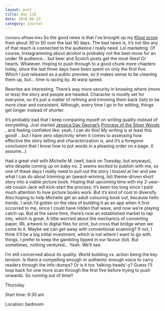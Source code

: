 ```yaml
---
layout: post
title: Day 110
date: 2016-06-23
category: journal
---
```



<small>Contains affiliate links.</small>So the good news is that I’ve brought up my <a href="https://klout.com/#/kaiedesign">Klout score</a> from about 30 to 50 over the last 90 days. The bad news is, it’s not like any of that reach is connected to the audience I really need. Lol marketing. Of course, Instagramming about alcohol is probably not the best move for an under 19 audience… but beer and Scotch posts get the most likes! Or hearts. Whatever. Hoping to push through to a good chunk more chapters today, since the last three days have been spent on only the first five. Which I just released as a public preview, so it makes sense to be cleaning them up, but… time is racing by. At warp speed.

Rewrites are interesting. There’s way more security in knowing where (more or less) the story and people are headed. Character is mostly set for everyone, so it’s just a matter of refining and trimming them back (ish) to be more clear and consistent. Although, every time I go in for editing, things get longer instead of shorter. 

It’s probably bad that I keep comparing myself on writing quality instead of storytelling. Just started <a href="http://www.jessicadaygeorge.com/">Jessica Day George’s</a> <a  href="http://www.amazon.ca/gp/product/B009SJZQAI/ref=as_li_ss_tl?ie=UTF8&camp=15121&creative=390961&creativeASIN=B009SJZQAI&linkCode=as2&tag=kaie06-20">Princess of the Silver Woods</a><img src="http://ir-ca.amazon-adsystem.com/e/ir?t=kaie06-20&l=as2&o=15&a=B009SJZQAI" width="1" height="1" border="0" alt="" style="border:none !important; margin:0px !important;" />
, and feeling confident like: yeah, I can do this! My writing is at least this good! …but I have zero objectivity when it comes to assessing how effective the story telling and characterization is, and it’s a foregone conclusion that I know how to put words in a pleasing order on a page. (I assume…)

Had a great visit with Michelle M. (well, back on Tuesday, but anyways), who despite coming up on baby no. 2 seems excited to publish with me, so one of these days I really need to pull out the story I tossed at her and see what I can do about trimming an (award-winning, lol) theme-driven short story into a viable picture book. Hoping that upcoming time with my 2-year-old cousin Jack will kick-start the process; it’s been too long since I paid much attention to how picture books work. But it’s kind of cool to diversify. Also hoping to help Michelle get an adult colouring book out, because hello trends. I wish I’d gotten on the idea of building it as an app when it first occurred to me, since I could have ridden that wave, and now we’re playing catch-up. But at the same time, there’s now an established market to tap into, which is great. A little worried about the mechanics of converting paper, IRL artwork to digital files for print, but cross that bridge when we come to it. Maybe we can get away with conventional scanning? If not, I think it’ll be a big initial investment, which is not where I want to go with things. I prefer to keep the gambling tipped in our favour (lol). But sometimes, nothing ventured… Yeah. We’ll see.

I’m still concerned about its quality. World building vs. action being the key tension. Is there a compelling enough or authentic enough voice to carry readers through the info-dumps? Or is it too ‘talking-heads’-y? Guess I’ll loop back for one more scan through the first five before trying to push onwards. So running out of time!! 


Thursday

Start time: 9:30 am

Location: bedroom
